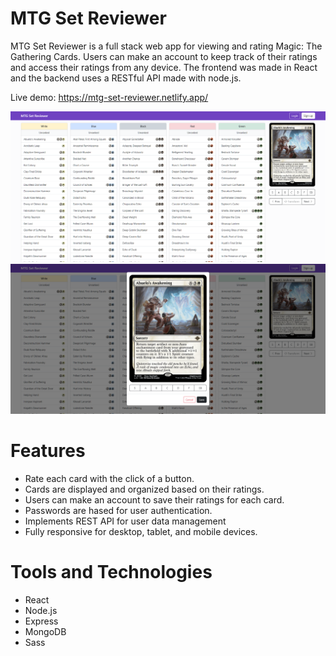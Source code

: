 # MTG Set Reviewer
MTG Set Reviewer is a full stack web app for viewing and rating Magic: The Gathering Cards. Users can make an account to keep track of their ratings and access their ratings from any device. The frontend was made in React and the backend uses a RESTful API made with node.js.

Live demo: https://mtg-set-reviewer.netlify.app/

![Home page](/screenshots/set-reviewer-home.png)
![Card modal](/screenshots/set-reviewer-modal.png)

# Features
* Rate each card with the click of a button.
* Cards are displayed and organized based on their ratings.
* Users can make an account to save their ratings for each card.
* Passwords are hased for user authentication.
* Implements REST API for user data management
* Fully responsive for desktop, tablet, and mobile devices.
# Tools and Technologies
* React
* Node.js
* Express
* MongoDB
* Sass
